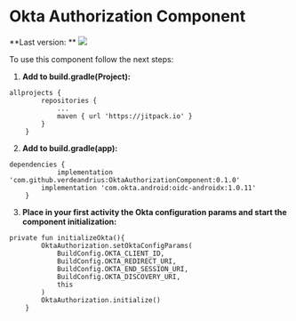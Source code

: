 # Okta Authorization Component


**Last version: ** [![](https://jitpack.io/v/verdeandrius/OktaAuthorizationComponent.svg)](https://jitpack.io/#verdeandrius/OktaAuthorizationComponent)

To use this component follow the next steps: 

1. **Add to build.gradle(Project):**
```
allprojects {
		repositories {
			...
			maven { url 'https://jitpack.io' }
		}
	}
```  
2. **Add to build.gradle(app):**
```
dependencies {
	        implementation 'com.github.verdeandrius:OktaAuthorizationComponent:0.1.0'
		implementation 'com.okta.android:oidc-androidx:1.0.11'
	}
```  
3. **Place in your first activity the Okta configuration params and start the component initialization:** 
```
private fun initializeOkta(){
        OktaAuthorization.setOktaConfigParams(
            BuildConfig.OKTA_CLIENT_ID,
            BuildConfig.OKTA_REDIRECT_URI,
            BuildConfig.OKTA_END_SESSION_URI,
            BuildConfig.OKTA_DISCOVERY_URI,
            this
        )
        OktaAuthorization.initialize()
    }
```    
